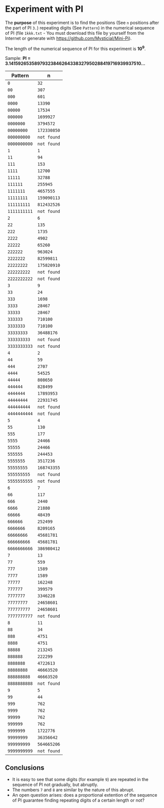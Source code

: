 # Experiment with PI

The **purpose** of this experiment is to find the positions (See `n` positions after the part of PI `3.`) repeating digits (See `Pattern`) in the numerical sequence of PI 
(file `1kkk.txt` - You must download this file by yourself from the Internet or generate with https://github.com/Mysticial/Mini-Pi).

The length of the numerical sequence of PI for this experiment is **10<sup>9</sup>**.

Sample: **PI = 3.14159265358979323846264338327950288419716939937510...**

| Pattern     | n           |
| ---         | ---         |
| `0` | `32` |
| `00` | `307` |
| `000` | `601` |
| `0000` | `13390` |
| `00000` | `17534` |
| `000000` | `1699927` |
| `0000000` | `3794572` |
| `00000000` | `172330850` |
| `000000000` | `not found` |
| `0000000000` | `not found` |
| `1` | `1` |
| `11` | `94` |
| `111` | `153` |
| `1111` | `12700` |
| `11111` | `32788` |
| `111111` | `255945` |
| `1111111` | `4657555` |
| `11111111` | `159090113` |
| `111111111` | `812432526` |
| `1111111111` | `not found` |
| `2` | `6` |
| `22` | `135` |
| `222` | `1735` |
| `2222` | `4902` |
| `22222` | `65260` |
| `222222` | `963024` |
| `2222222` | `82599811` |
| `22222222` | `175820910` |
| `222222222` | `not found` |
| `2222222222` | `not found` |
| `3` | `9` |
| `33` | `24` |
| `333` | `1698` |
| `3333` | `28467` |
| `33333` | `28467` |
| `333333` | `710100` |
| `3333333` | `710100` |
| `33333333` | `36488176` |
| `333333333` | `not found` |
| `3333333333` | `not found` |
| `4` | `2` |
| `44` | `59` |
| `444` | `2707` |
| `4444` | `54525` |
| `44444` | `808650` |
| `444444` | `828499` |
| `4444444` | `17893953` |
| `44444444` | `22931745` |
| `444444444` | `not found` |
| `4444444444` | `not found` |
| `5` | `4` |
| `55` | `130` |
| `555` | `177` |
| `5555` | `24466` |
| `55555` | `24466` |
| `555555` | `244453` |
| `5555555` | `3517236` |
| `55555555` | `168743355` |
| `555555555` | `not found` |
| `5555555555` | `not found` |
| `6` | `7` |
| `66` | `117` |
| `666` | `2440` |
| `6666` | `21880` |
| `66666` | `48439` |
| `666666` | `252499` |
| `6666666` | `8209165` |
| `66666666` | `45681781` |
| `666666666` | `45681781` |
| `6666666666` | `386980412` |
| `7` | `13` |
| `77` | `559` |
| `777` | `1589` |
| `7777` | `1589` |
| `77777` | `162248` |
| `777777` | `399579` |
| `7777777` | `3346228` |
| `77777777` | `24658601` |
| `777777777` | `24658601` |
| `7777777777` | `not found` |
| `8` | `11` |
| `88` | `34` |
| `888` | `4751` |
| `8888` | `4751` |
| `88888` | `213245` |
| `888888` | `222299` |
| `8888888` | `4722613` |
| `88888888` | `46663520` |
| `888888888` | `46663520` |
| `8888888888` | `not found` |
| `9` | `5` |
| `99` | `44` |
| `999` | `762` |
| `9999` | `762` |
| `99999` | `762` |
| `999999` | `762` |
| `9999999` | `1722776` |
| `99999999` | `36356642` |
| `999999999` | `564665206` |
| `9999999999` | `not found` |

## Conclusions

* It is easy to see that some digits (for example `9`) are repeated in the sequence of PI not gradually, but abruptly.
* The numbers `7` and `8` are similar by the nature of this abrupt. 
* An open question arises: does a proportional extention of the sequence of PI guarantee finding repeating digits of a certain length or not?


